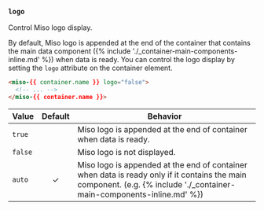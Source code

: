 ### `logo`

Control Miso logo display. 

By default, Miso logo is appended at the end of the container that contains the main data component ({% include './_container-main-components-inline.md' %}) when data is ready. You can control the logo display by setting the `logo` attribute on the container element.

```html
<miso-{{ container.name }} logo="false">
  <!-- ... -->
</miso-{{ container.name }}>
```

| Value   | Default | Behavior |
| ------- |:-------:| -------- |
| `true`  |         | Miso logo is appended at the end of container when data is ready. |
| `false` |         | Miso logo is not displayed. |
| `auto`  | ✓       | Miso logo is appended at the end of container when data is ready only if it contains the main component. (e.g. {% include './_container-main-components-inline.md' %}) |
